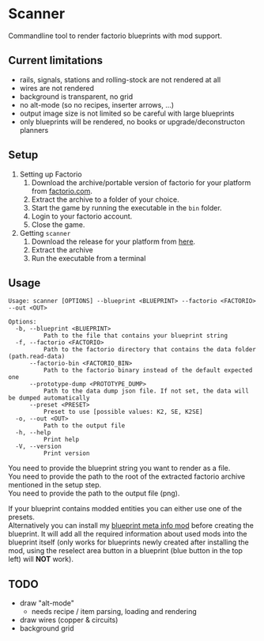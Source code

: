 # Scanner

Commandline tool to render factorio blueprints with mod support.

## Current limitations

- rails, signals, stations and rolling-stock are not rendered at all
- wires are not rendered
- background is transparent, no grid
- no alt-mode (so no recipes, inserter arrows, ...)
- output image size is not limited so be careful with large blueprints
- only blueprints will be rendered, no books or upgrade/deconstructon planners

## Setup

1. Setting up Factorio
    1. Download the archive/portable version of factorio for your platform from [factorio.com](https://factorio.com/download).
    1. Extract the archive to a folder of your choice.
    1. Start the game by running the executable in the `bin` folder.
    1. Login to your factorio account.
    1. Close the game.
1. Getting `scanner`
    1. Download the release for your platform from [here](https://github.com/fgardt/factorio-scanner/releases).
    1. Extract the archive
    1. Run the executable from a terminal

## Usage

```
Usage: scanner [OPTIONS] --blueprint <BLUEPRINT> --factorio <FACTORIO> --out <OUT>

Options:
  -b, --blueprint <BLUEPRINT>
          Path to the file that contains your blueprint string
  -f, --factorio <FACTORIO>
          Path to the factorio directory that contains the data folder (path.read-data)
      --factorio-bin <FACTORIO_BIN>
          Path to the factorio binary instead of the default expected one
      --prototype-dump <PROTOTYPE_DUMP>
          Path to the data dump json file. If not set, the data will be dumped automatically
      --preset <PRESET>
          Preset to use [possible values: K2, SE, K2SE]
  -o, --out <OUT>
          Path to the output file
  -h, --help
          Print help
  -V, --version
          Print version
```

You need to provide the blueprint string you want to render as a file.\
You need to provide the path to the root of the extracted factorio archive mentioned in the setup step.\
You need to provide the path to the output file (png).

If your blueprint contains modded entities you can either use one of the presets.\
Alternatively you can install my [blueprint meta info mod](https://mods.factorio.com/mod/blueprint-meta-info) before creating the blueprint. It will add all the required information about used mods into the blueprint itself (only works for blueprints newly created after installing the mod, using the reselect area button in a blueprint (blue button in the top left) will **NOT** work).

## TODO

- draw "alt-mode"
  - needs recipe / item parsing, loading and rendering
- draw wires (copper & circuits)
- background grid
